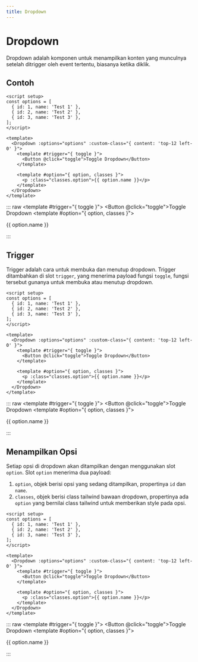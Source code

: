 ```yaml
---
title: Dropdown
---
```


<script setup>
import Dropdown from '../../src/components/dropdown/Dropdown.vue'
import Button from '../../src/components/button/Button.vue'

const options = [
    { id: 1, name: 'Test 1' },
    { id: 2, name: 'Test 2' },
    { id: 3, name: 'Test 3' },
];
</script>

# Dropdown

Dropdown adalah komponen untuk menampilkan konten yang munculnya setelah ditrigger oleh event tertentu, biasanya ketika diklik.

## Contoh

```vue
<script setup>
const options = [
  { id: 1, name: 'Test 1' },
  { id: 2, name: 'Test 2' },
  { id: 3, name: 'Test 3' },
];
</script>

<template>
  <Dropdown :options="options" :custom-class="{ content: 'top-12 left-0' }">
    <template #trigger="{ toggle }">
      <Button @click="toggle">Toggle Dropdown</Button>
    </template>

    <template #option="{ option, classes }">
      <p :class="classes.option">{{ option.name }}</p>
    </template>
  </Dropdown>
</template>
```

::: raw
<Dropdown :options="options" :custom-class="{ content: 'top-12 left-0' }">
<template #trigger="{ toggle }">
<Button @click="toggle">Toggle Dropdown</Button>
</template>
<template #option="{ option, classes }">

<p :class="classes.option">{{ option.name }}</p>
</template>
</Dropdown>
:::

## Trigger

Trigger adalah cara untuk membuka dan menutup dropdown. Trigger ditambahkan di slot `trigger`, yang menerima payload fungsi `toggle`, fungsi tersebut gunanya untuk membuka atau menutup dropdown.

```vue{11-13}
<script setup>
const options = [
  { id: 1, name: 'Test 1' },
  { id: 2, name: 'Test 2' },
  { id: 3, name: 'Test 3' },
];
</script>

<template>
  <Dropdown :options="options" :custom-class="{ content: 'top-12 left-0' }">
    <template #trigger="{ toggle }">
      <Button @click="toggle">Toggle Dropdown</Button>
    </template>

    <template #option="{ option, classes }">
      <p :class="classes.option">{{ option.name }}</p>
    </template>
  </Dropdown>
</template>
```

::: raw
<Dropdown :options="options" :custom-class="{ content: 'top-12 left-0' }">
<template #trigger="{ toggle }">
<Button @click="toggle">Toggle Dropdown</Button>
</template>
<template #option="{ option, classes }">

<p :class="classes.option">{{ option.name }}</p>
</template>
</Dropdown>
:::

## Menampilkan Opsi

Setiap opsi di dropdown akan ditampilkan dengan menggunakan slot `option`. Slot `option` menerima dua payload:

1. `option`, objek berisi opsi yang sedang ditampilkan, propertinya `id` dan `name`.
2. `classes`, objek berisi class tailwind bawaan dropdown, propertinya ada `option` yang bernilai class tailwind untuk memberikan style pada opsi.

```vue{15-17}
<script setup>
const options = [
  { id: 1, name: 'Test 1' },
  { id: 2, name: 'Test 2' },
  { id: 3, name: 'Test 3' },
];
</script>

<template>
  <Dropdown :options="options" :custom-class="{ content: 'top-12 left-0' }">
    <template #trigger="{ toggle }">
      <Button @click="toggle">Toggle Dropdown</Button>
    </template>

    <template #option="{ option, classes }">
      <p :class="classes.option">{{ option.name }}</p>
    </template>
  </Dropdown>
</template>
```

::: raw
<Dropdown :options="options" :custom-class="{ content: 'top-12 left-0' }">
<template #trigger="{ toggle }">
<Button @click="toggle">Toggle Dropdown</Button>
</template>
<template #option="{ option, classes }">

<p :class="classes.option">{{ option.name }}</p>
</template>
</Dropdown>
:::
